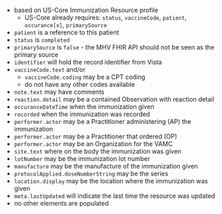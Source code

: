
- based on US-Core Immunization Resource profile
  - US-Core already requires: `status`, `vaccineCode`, `patient`, `occurance[x]`, `primarySource`
- `patient` is a reference to this patient
- `status` is `completed`
- `primarySource` is `false` - the MHV FHIR API should not be seen as the primary source
- `identifier` will hold the record identifier from Vista
- `vaccineCode.text` and/or
  - `vaccineCode.coding` may be a CPT coding
  - do not have any other codes available
- `note.text` may have comments
- `reaction.detail` may be a contained Observation with reaction detail
- `occuranceDateTime` when the immunization given
- `recorded` when the immunization was recorded
- `performer.actor` may be a Practitioner administering (AP) the immunization
- `performer.actor` may be a Practitioner that ordered (OP)
- `performer.actor` may be an Organization for the VAMC
- `site.text` where on the body the immunization was given
- `lotNumber` may be the immunization lot number
- `manufacture` may be the manufacture of the immunization given
- `protocolApplied.doseNumberString` may be the series
- `location.display` may be the location where the immunization was given
- `meta.lastUpdated` will indicate the last time the resource was updated
- no other elements are populated
